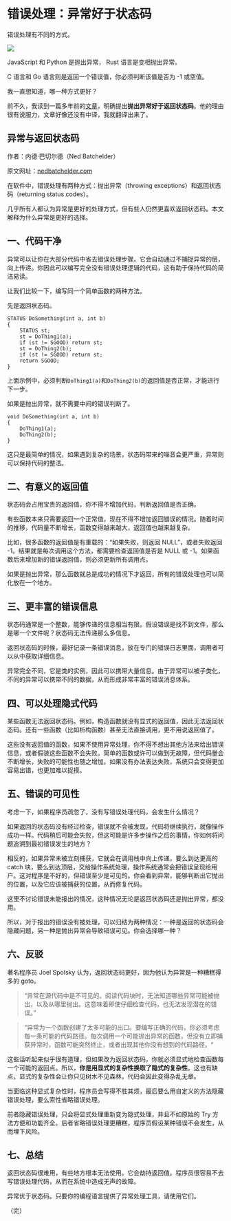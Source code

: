 # 错误处理：异常好于状态码

错误处理有不同的方式。

![](https://cdn.beekka.com/blogimg/asset/202510/bg2025102007.webp)

JavaScript 和 Python 是抛出异常， Rust 语言是变相抛出异常。

C 语言和 Go 语言则是返回一个错误值，你必须判断该值是否为 -1 或空值。

我一直想知道，哪一种方式更好？

前不久，我读到一篇多年前的[文章](https://nedbatchelder.com/text/exceptions-vs-status.html)，明确提出**抛出异常好于返回状态码**。他的理由很有说服力，文章好像还没有中译，我就翻译出来了。

## 异常与返回状态码

作者：内德·巴切尔德（Ned Batchelder）

原文网址：[nedbatchelder.com](https://nedbatchelder.com/text/exceptions-vs-status.html)


在软件中，错误处理有两种方式：抛出异常（throwing exceptions）和返回状态码（returning status codes）。

几乎所有人都认为异常是更好的处理方式，但有些人仍然更喜欢返回状态码。本文解释为什么异常是更好的选择。

## 一、代码干净

异常可以让你在大部分代码中省去错误处理步骤。它会自动通过不捕捉异常的层，向上传递。你因此可以编写完全没有错误处理逻辑的代码，这有助于保持代码的简洁易读。

让我们比较一下，编写同一个简单函数的两种方法。

先是返回状态码。

```clike
STATUS DoSomething(int a, int b)
{
    STATUS st;
    st = DoThing1(a);
    if (st != SGOOD) return st;
    st = DoThing2(b);
    if (st != SGOOD) return st;
    return SGOOD;
}
```

上面示例中，必须判断`DoThing1(a)`和`DoThing2(b)`的返回值是否正常，才能进行下一步。

如果是抛出异常，就不需要中间的错误判断了。

```clike
void DoSomething(int a, int b)
{
    DoThing1(a);
    DoThing2(b);
}
```

这只是最简单的情况，如果遇到复杂的场景，状态码带来的噪音会更严重，异常则可以保持代码的整洁。

## 二、有意义的返回值

状态码会占用宝贵的返回值，你不得不增加代码，判断返回值是否正确。

有些函数本来只需要返回一个正常值，现在不得不增加返回错误的情况。随着时间的推移，代码量不断增长，函数变得越来越大，返回值也越来越复杂。

比如，很多函数的返回值是有重载的：“如果失败，则返回 NULL”，或者失败返回 -1。结果就是每次调用这个方法，都需要检查返回值是否是 NULL 或 -1。如果函数后来增加新的错误返回值，则必须更新所有调用点。

如果是抛出异常，那么函数就总是成功的情况下才返回，所有的错误处理也可以简化放在一个地方。

## 三、更丰富的错误信息

状态码通常是一个整数，能够传递的信息相当有限。假设错误是找不到文件，那么是哪一个文件呢？状态码无法传递那么多信息。

返回状态码的时候，最好记录一条错误消息，放在专门的错误日志里面，调用者可以从中获取详细信息。

异常完全不同，它是类的实例，因此可以携带大量信息。由于异常可以被子类化，不同的异常可以携带不同的数据，从而形成非常丰富的错误消息体系。

## 四、可以处理隐式代码

某些函数无法返回状态码。例如，构造函数就没有显式的返回值，因此无法返回状态码。还有一些函数（比如析构函数）甚至无法直接调用，更不用说返回值了。

这些没有返回值的函数，如果不使用异常处理，你不得不想出其他方法来给出错误信息，或者假装这些函数不会失败。简单的函数或许可以做到无故障，但代码量会不断增长，失败的可能性也随之增加。如果没有办法表达失败，系统只会变得更加容易出错，也更加难以捉摸。

## 五、错误的可见性

考虑一下，如果程序员疏忽了，没有写错误处理代码，会发生什么情况？

如果返回的状态码没有经过检查，错误就不会被发现，代码将继续执行，就像操作成功一样。代码稍后可能会失败，但这可能是许多步操作之后的事情，你如何将问题追溯到最初错误发生的地方？

相反的，如果异常未被立刻捕获，它就会在调用栈中向上传递，要么到达更高的 catch 块，要么到达顶层，交给操作系统处理，操作系统通常会把错误呈现给用户。这对程序是不好的，但错误至少是可见的。你会看到异常，能够判断出它抛出的位置，以及它应该被捕获的位置，从而修复代码。

这里不讨论错误未能报出的情况，这种情况无论是返回状态码还是抛出异常，都没用。

所以，对于报出的错误没有被处理，可以归结为两种情况：一种是返回的状态码会隐藏问题，另一种是抛出异常会导致错误可见。你会选择哪一种？

## 六、反驳

著名程序员 Joel Spolsky 认为，返回状态码更好，因为他认为异常是一种糟糕得多的 goto。

> “异常在源代码中是不可见的。阅读代码块时，无法知道哪些异常可能被抛出，以及从哪里抛出。这意味着即使仔细检查代码，也无法发现潜在的错误。”

> “异常为一个函数创建了太多可能的出口。要编写正确的代码，你必须考虑每一条可能的代码路径。每次调用一个可能抛出异常的函数，但没有立即捕获异常时，函数可能突然终止，或者出现其他你没有想到的代码路径。“

这些话听起来似乎很有道理，但如果改为返回状态码，你就必须显式地检查函数每一个可能的返回点。所以，**你是用显式的复杂性换取了隐式的复杂性**。这也有缺点，显式的复杂性会让你只见树木不见森林，代码会因此变得杂乱无章。

当面临这种显式复杂性时，程序员会写得不胜其烦，最后要么用自定义的方法隐藏错误处理，要么索性省略错误处理。

前者隐藏错误处理，只会将显式处理重新变为隐式处理，并且不如原始的 Try 方法方便和功能齐全。后者省略错误处理更糟糕，程序员假设某种错误不会发生，从而埋下风险。

## 七、总结

返回状态码很难用，有些地方根本无法使用。它会劫持返回值。程序员很容易不去写错误处理代码，从而在系统中造成无声的故障。

异常优于状态码。只要你的编程语言提供了异常处理工具，请使用它们。

（完）

